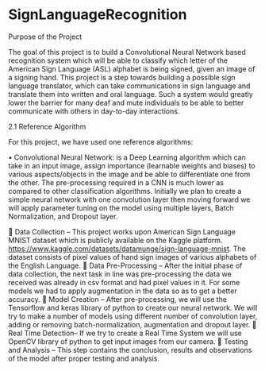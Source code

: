 # SignLanguageRecognition
Purpose of the Project

The goal of this project is to build a Convolutional Neural Network based recognition system which will be able to classify which letter of the American Sign Language (ASL) alphabet is being signed, given an image of a signing hand. This project is a step towards building a possible sign language translator, which can take communications in sign language and translate them into written and oral language. Such a system would greatly lower the barrier for many deaf and mute individuals to be able to better communicate with others in day-to-day interactions. 

2.1	Reference Algorithm

For this project, we have used one reference algorithms:

•	Convolutional Neural Network: is a Deep Learning algorithm which can take in an input image, assign importance (learnable weights and biases) to various aspects/objects in the image and be able to differentiate one from the other. The pre-processing required in a CNN is much lower as compared to other classification algorithms. Initially we plan to create a simple neural network with one convolution layer then moving forward we will apply parameter tuning on the model using multiple layers, Batch Normalization, and Dropout layer.

	Data Collection – This project works upon American Sign Language MNIST dataset which is publicly available on the Kaggle platform. https://www.kaggle.com/datasets/datamunge/sign-language-mnist. The dataset consists of pixel values of hand sign images of various alphabets of the English Language.
	Data Pre-Processing – After the initial phase of data collection, the next task in line was pre-processing the data we received was already in csv format and had pixel values in it. For some models we had to apply augmentation in the data so as to get a better accuracy.
	Model Creation – After pre-processing, we will use the Tensorflow and keras library of python to create our neural network. We will try to make a number of models using different number of convolution layer, adding or removing batch-normalization, augmentation and dropout layer.
	Real Time Detection– If we try to create a Real Time System we will use OpenCV library of python to get input images from our camera.
	Testing and Analysis – This step contains the conclusion, results and observations of the model after proper testing and analysis.

